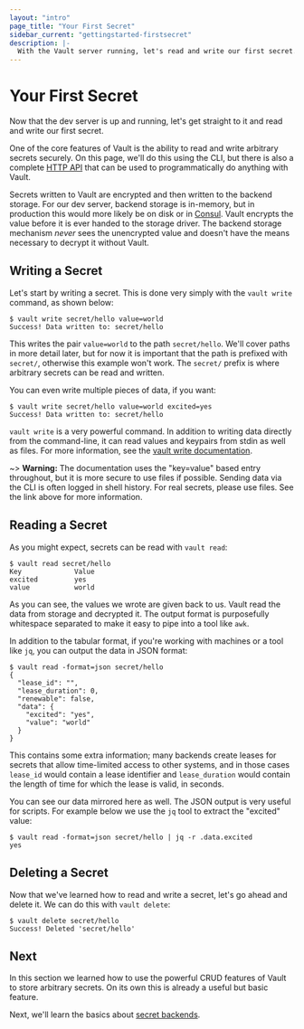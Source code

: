 ```yaml
---
layout: "intro"
page_title: "Your First Secret"
sidebar_current: "gettingstarted-firstsecret"
description: |-
  With the Vault server running, let's read and write our first secret.
---
```


# Your First Secret

Now that the dev server is up and running, let's get straight to it and
read and write our first secret.

One of the core features of Vault is the ability to read and write
arbitrary secrets securely. On this page, we'll do this using the CLI,
but there is also a complete
[HTTP API](/docs/http/index.html)
that can be used to programmatically do anything with Vault.

Secrets written to Vault are encrypted and then written to the backend
storage. For our dev server, backend storage is in-memory, but in production
this would more likely be on disk or in [Consul](https://www.consul.io).
Vault encrypts the value before it is ever handed to the storage driver.
The backend storage mechanism _never_ sees the unencrypted value and doesn't
have the means necessary to decrypt it without Vault.

## Writing a Secret

Let's start by writing a secret. This is done very simply with the
`vault write` command, as shown below:

```
$ vault write secret/hello value=world
Success! Data written to: secret/hello
```

This writes the pair `value=world` to the path `secret/hello`. We'll
cover paths in more detail later, but for now it is important that the
path is prefixed with `secret/`, otherwise this example won't work. The
`secret/` prefix is where arbitrary secrets can be read and written.

You can even write multiple pieces of data, if you want:

```
$ vault write secret/hello value=world excited=yes
Success! Data written to: secret/hello
```

`vault write` is a very powerful command. In addition to writing data
directly from the command-line, it can read values and keypairs from
stdin as well as files. For more information, see the
[vault write documentation](/docs/commands/read-write.html).

~> **Warning:** The documentation uses the "key=value" based entry
throughout, but it is more secure to use files if possible. Sending
data via the CLI is often logged in shell history. For real secrets,
please use files. See the link above for more information.

## Reading a Secret

As you might expect, secrets can be read with `vault read`:

```
$ vault read secret/hello
Key             Value
excited         yes
value           world
```

As you can see, the values we wrote are given back to us. Vault read
the data from storage and decrypted it.
The output format is purposefully whitespace separated to make it easy
to pipe into a tool like `awk`.

In addition to the tabular format, if you're working with machines or
a tool like `jq`, you can output the data in JSON format:

```
$ vault read -format=json secret/hello
{
  "lease_id": "",
  "lease_duration": 0,
  "renewable": false,
  "data": {
    "excited": "yes",
    "value": "world"
  }
}
```

This contains some extra information; many backends create leases for secrets
that allow time-limited access to other systems, and in those cases `lease_id` would
contain a lease identifier and `lease_duration` would contain the length of time
for which the lease is valid, in seconds.

You can see our data mirrored
here as well. The JSON output is very useful for scripts. For example below
we use the `jq` tool to extract the "excited" value:

```
$ vault read -format=json secret/hello | jq -r .data.excited
yes
```

## Deleting a Secret

Now that we've learned how to read and write a secret, let's go ahead
and delete it. We can do this with `vault delete`:

```
$ vault delete secret/hello
Success! Deleted 'secret/hello'
```

## Next

In this section we learned how to use the powerful CRUD features of
Vault to store arbitrary secrets. On its own this is already a useful
but basic feature.

Next, we'll learn the basics about [secret backends](/intro/getting-started/secret-backends.html).
